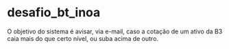 # desafio_bt_inoa
O objetivo do sistema é avisar, via e-mail, caso a cotação de um ativo da B3 caia mais do que certo nível, ou suba acima de outro.
